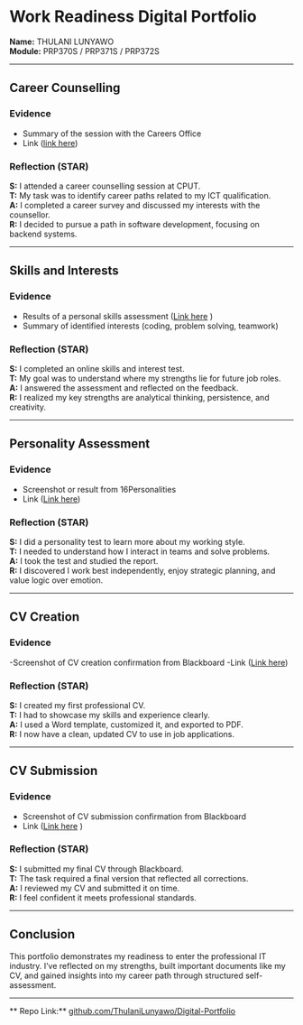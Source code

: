 # Work Readiness Digital Portfolio
**Name:** THULANI LUNYAWO  
**Module:** PRP370S / PRP371S / PRP372S  


---

##  Career Counselling

### Evidence
- Summary of the session with the Careers Office
- Link  ([link here](https://github.com/ThulaniLunyawo/Digital-Portfolio/blob/22b68884e10fbd8ed0b594cff2566521ac076beb/CAREER%20COUNSELLING.png))

###  Reflection (STAR)
**S:** I attended a career counselling session at CPUT.  
**T:** My task was to identify career paths related to my ICT qualification.  
**A:** I completed a career survey and discussed my interests with the counsellor.  
**R:** I decided to pursue a path in software development, focusing on backend systems.

---

##  Skills and Interests

###  Evidence
- Results of a personal skills assessment ([Link here](https://github.com/ThulaniLunyawo/Digital-Portfolio/blob/45e3815cab87f89bc151f00cd7fc7f8ffbb42e5e/Skills%20and%20Interest.png) )
- Summary of identified interests (coding, problem solving, teamwork)

### Reflection (STAR)
**S:** I completed an online skills and interest test.  
**T:** My goal was to understand where my strengths lie for future job roles.  
**A:** I answered the assessment and reflected on the feedback.  
**R:** I realized my key strengths are analytical thinking, persistence, and creativity.

---

##  Personality Assessment

### Evidence
- Screenshot or result from 16Personalities
- Link ([Link here](https://github.com/ThulaniLunyawo/Digital-Portfolio/blob/c808326697092a2a0ecc5dd84a06eb46aa22e34c/PERSONALITY%20ASSESSMENT.png)) 


###  Reflection (STAR)
**S:** I did a personality test to learn more about my working style.  
**T:** I needed to understand how I interact in teams and solve problems.  
**A:** I took the test and studied the report.  
**R:** I discovered I work best independently, enjoy strategic planning, and value logic over emotion.

---

##  CV Creation

###  Evidence
-Screenshot of CV creation confirmation from Blackboard
-Link ([Link here](https://github.com/ThulaniLunyawo/Digital-Portfolio/blob/234d0982f42df2db40dc3ce7d60e08587e1bcaca/CV%20CREATION.png))


### Reflection (STAR)
**S:** I created my first professional CV.  
**T:** I had to showcase my skills and experience clearly.  
**A:** I used a Word template, customized it, and exported to PDF.  
**R:** I now have a clean, updated CV to use in job applications.

---

##  CV Submission

###  Evidence
- Screenshot of CV submission confirmation from Blackboard
- Link ([Link here](https://github.com/ThulaniLunyawo/Digital-Portfolio/blob/41fa422ed7783e18d9c83a011ac491295acdf3bc/CV%20SUBMISSION.pdf) )

###  Reflection (STAR)
**S:** I submitted my final CV through Blackboard.  
**T:** The task required a final version that reflected all corrections.  
**A:** I reviewed my CV and submitted it on time.  
**R:** I feel confident it meets professional standards.

---

##  Conclusion
This portfolio demonstrates my readiness to enter the professional IT industry. I’ve reflected on my strengths, built important documents like my CV, and gained insights into my career path through structured self-assessment.

---

** Repo Link:** [github.com/ThulaniLunyawo/Digital-Portfolio](https://github.com/ThulaniLunyawo/Digital-Portfolio)
